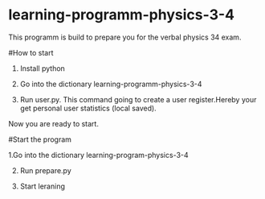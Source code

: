 # learning-programm-physics-3-4

This programm is build to prepare you for the verbal physics 34 exam.

#How to start

1. Install python

2. Go into the dictionary learning-programm-physics-3-4

3. Run user.py. This command going to create a user register.Hereby
  your get personal user statistics (local saved).

Now you are ready to start.

#Start the program

1.Go into the dictionary learning-program-physics-3-4

2. Run prepare.py

3. Start leraning
